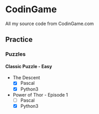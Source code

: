 # CodinGame

All my source code from CodinGame.com

## Practice

### Puzzles

#### Classic Puzzle - Easy

- The Descent
  - [x] Pascal
  - [x] Python3
- Power of Thor - Episode 1
  - [ ] Pascal
  - [x] Python3